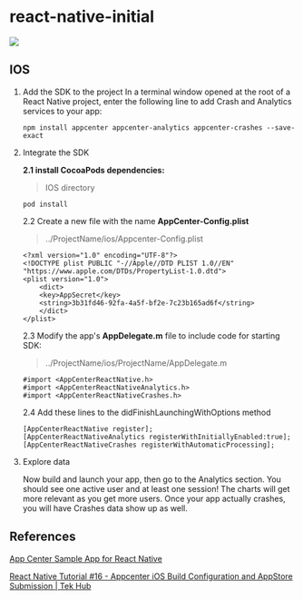 # react-native-initial
![](https://build.appcenter.ms/v0.1/apps/d6afaabd-26d3-460e-9828-fddee9707df2/branches/main/badge)
## IOS
1. Add the SDK to the project
In a terminal window opened at the root of a React Native project, enter the following line to add Crash and Analytics services to your app:
    ```
    npm install appcenter appcenter-analytics appcenter-crashes --save-exact
    ```
2. Integrate the SDK

    **2.1 install CocoaPods dependencies:**
   > IOS directory 
    ```
    pod install
    ```
    2.2 Create a new file with the name **AppCenter-Config.plist**
    > ../ProjectName/ios/Appcenter-Config.plist
    ```
    <?xml version="1.0" encoding="UTF-8"?>
    <!DOCTYPE plist PUBLIC "-//Apple//DTD PLIST 1.0//EN" "https://www.apple.com/DTDs/PropertyList-1.0.dtd">
    <plist version="1.0">
        <dict>
        <key>AppSecret</key>
        <string>3b31fd46-92fa-4a5f-bf2e-7c23b165ad6f</string>
        </dict>
    </plist>
    ```
    2.3 Modify the app's **AppDelegate.m** file to include code for starting SDK:
    > ../ProjectName/ios/ProjectName/AppDelegate.m
    ```
    #import <AppCenterReactNative.h>
    #import <AppCenterReactNativeAnalytics.h>
    #import <AppCenterReactNativeCrashes.h>
    ```
    2.4 Add these lines to the didFinishLaunchingWithOptions method
    ```
    [AppCenterReactNative register];
    [AppCenterReactNativeAnalytics registerWithInitiallyEnabled:true];
    [AppCenterReactNativeCrashes registerWithAutomaticProcessing];
    ```
3. Explore data

    Now build and launch your app, then go to the Analytics section. You should see one active user and at least one session! The charts will get more relevant as you get more users. Once your app actually crashes, you will have Crashes data show up as well.

## References
[App Center Sample App for React Native](https://github.com/microsoft/appcenter-sampleapp-react-native)

[React Native Tutorial #16 - Appcenter iOS Build Configuration and AppStore Submission | Tek Hub](https://www.youtube.com/watch?v=Xlpq8qv_8bI)